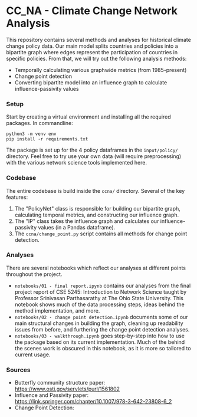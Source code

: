 # CC_NA - Climate Change Network Analysis
This repository contains several methods and analyses for historical climate change policy data.
Our main model splits countries and policies into a bipartite graph where edges represent the participation of countries in specific policies.
From that, we will try out the following analysis methods:
- Temporally calculating various graphwide metrics (from 1985-present)
- Change point detection
- Converting bipartite model into an influence graph to calculate influence-passivity values

### Setup

Start by creating a virtual environment and installing all the required packages. In commandline:

```
python3 -m venv env
pip install -r requirements.txt
```

The package is set up for the 4 policy dataframes in the `input/policy/` directory.
Feel free to try use your own data (will require preprocessing) with the various network science tools implemented here.

### Codebase

The entire codebase is build inside the `ccna/` directory. Several of the key features:
1. The "PolicyNet" class is responsible for building our bipartite graph, calculating temporal metrics, and constructing our influence graph.
2. The "IP" class takes the influence graph and calculates our influence-passivity values (in a Pandas dataframe).
3. The `ccna/change_point.py` script contains all methods for change point detection.

### Analyses

There are several notebooks which reflect our analyses at different points throughout the project.
- `notebooks/01 - final report.ipynb` contains our analyses from the final project report of CSE 5245: Introduction to Network Science taught by Professor Srinivasan Parthasarathy at The Ohio State University. This notebook shows much of the data processing steps, ideas behind the method implementation, and more.
- `notebooks/02 - change point detection.ipynb` documents some of our main structural changes in building the graph, cleaning up readability issues from before, and furthering the change point detection analyses.
- `notebooks/03 - walkthrough.ipynb` goes step-by-step into how to use the package based on its current implementation. Much of the behind the scenes work is obscured in this notebook, as it is more so tailored to current usage.

### Sources
- Butterfly community structure paper: https://www.osti.gov/servlets/purl/1561802
- Influence and Passivity paper: https://link.springer.com/chapter/10.1007/978-3-642-23808-6_2
- Change Point Detection: